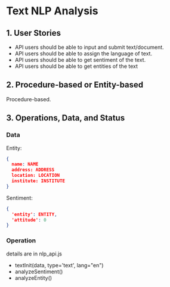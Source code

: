 # Text NLP Analysis

## 1. User Stories

- API users should be able to input and submit text/document.
- API users should be able to assign the language of text.
- API users should be able to get sentiment of the text.
- API users should be able to get entities of the text

## 2. Procedure-based or Entity-based

Procedure-based.

## 3. Operations, Data, and Status

### Data

Entity:

```json
{
  name: NAME
  address: ADDRESS
  location: LOCATION
  institute: INSTITUTE
}
```



Sentiment:

```json
{
  'entity': ENTITY,
  'attitude': 0
}
```



### Operation

details are in nlp_api.js

- textInit(data, type='text', lang="en")
- analyzeSentiment()
- analyzeEntity()